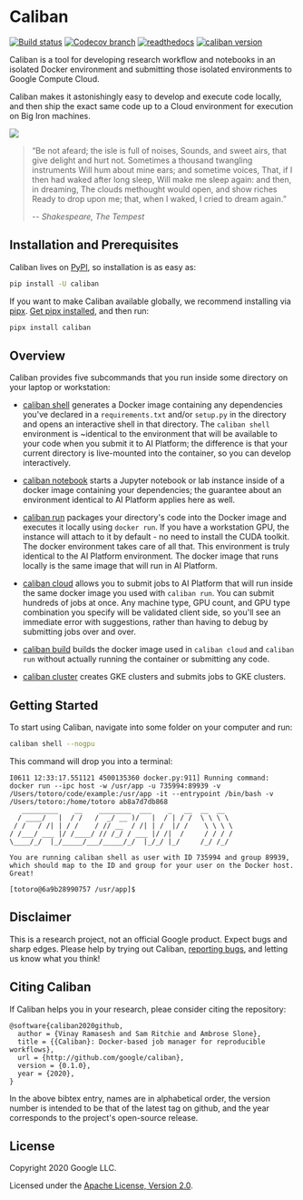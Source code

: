 # Caliban

[![Build status](https://img.shields.io/travis/google/caliban/master.svg?maxAge=3600)](http://travis-ci.org/google/caliban)
[![Codecov branch](https://img.shields.io/codecov/c/github/google/caliban/master.svg?maxAge=3600)](https://codecov.io/github/google/Latest)
[![readthedocs](https://img.shields.io/readthedocs/caliban?maxAge=3600)](https://caliban.readthedocs.io/en/latest/?badge=latest)
[![caliban version](https://img.shields.io/pypi/v/caliban?maxAge=3600)](https://pypi.org/project/caliban)



Caliban is a tool for developing research workflow and notebooks in an isolated
Docker environment and submitting those isolated environments to Google Compute
Cloud.

Caliban makes it astonishingly easy to develop and execute code locally, and
then ship the exact same code up to a Cloud environment for execution on Big
Iron machines.

![](https://upload.wikimedia.org/wikipedia/commons/a/ad/Stephano%2C_Trinculo_and_Caliban_dancing_from_The_Tempest_by_Johann_Heinrich_Ramberg.jpg)

> “Be not afeard; the isle is full of noises,
> Sounds, and sweet airs, that give delight and hurt not.
> Sometimes a thousand twangling instruments
> Will hum about mine ears; and sometime voices,
> That, if I then had waked after long sleep,
> Will make me sleep again: and then, in dreaming,
> The clouds methought would open, and show riches
> Ready to drop upon me; that, when I waked,
> I cried to dream again.”
>
> -- <cite>Shakespeare, The Tempest</cite>

## Installation and Prerequisites

Caliban lives on [PyPI](https://pypi.org/project/caliban/), so installation is
as easy as:

```bash
pip install -U caliban
```

If you want to make Caliban available globally, we recommend installing via
[pipx](https://pipxproject.github.io/pipx/installation/). [Get pipx installed](https://pipxproject.github.io/pipx/installation/), and then run:

```bash
pipx install caliban
```

## Overview

Caliban provides five subcommands that you run inside some directory on your
laptop or workstation:

* [caliban shell]() generates a Docker image containing any dependencies you've
  declared in a `requirements.txt` and/or `setup.py` in the directory and opens
  an interactive shell in that directory. The `caliban shell` environment is
  ~identical to the environment that will be available to your code when you
  submit it to AI Platform; the difference is that your current directory is
  live-mounted into the container, so you can develop interactively.

* [caliban notebook]() starts a Jupyter notebook or lab instance inside of a
  docker image containing your dependencies; the guarantee about an environment
  identical to AI Platform applies here as well.

* [caliban run]() packages your directory's code into the Docker image and
  executes it locally using `docker run`. If you have a workstation GPU, the
  instance will attach to it by default - no need to install the CUDA toolkit.
  The docker environment takes care of all that. This environment is truly
  identical to the AI Platform environment. The docker image that runs locally
  is the same image that will run in AI Platform.

* [caliban cloud]() allows you to submit jobs to AI Platform that will run
  inside the same docker image you used with `caliban run`. You can submit
  hundreds of jobs at once. Any machine type, GPU count, and GPU type
  combination you specify will be validated client side, so you'll see an
  immediate error with suggestions, rather than having to debug by submitting
  jobs over and over.

* [caliban build]() builds the docker image used in `caliban cloud` and `caliban
  run` without actually running the container or submitting any code.

* [caliban cluster]() creates GKE clusters and submits jobs to GKE clusters.

## Getting Started

To start using Caliban, navigate into some folder on your computer and run:

```bash
caliban shell --nogpu
```

This command will drop you into a terminal:

```
I0611 12:33:17.551121 4500135360 docker.py:911] Running command: docker run --ipc host -w /usr/app -u 735994:89939 -v /Users/totoro/code/example:/usr/app -it --entrypoint /bin/bash -v /Users/totoro:/home/totoro ab8a7d7db868
   _________    __    ________  ___    _   __  __  __
  / ____/   |  / /   /  _/ __ )/   |  / | / /  \ \ \ \
 / /   / /| | / /    / // __  / /| | /  |/ /    \ \ \ \
/ /___/ ___ |/ /____/ // /_/ / ___ |/ /|  /     / / / /
\____/_/  |_/_____/___/_____/_/  |_/_/ |_/     /_/ /_/

You are running caliban shell as user with ID 735994 and group 89939,
which should map to the ID and group for your user on the Docker host. Great!

[totoro@6a9b28990757 /usr/app]$
```

## Disclaimer

This is a research project, not an official Google product. Expect bugs and
sharp edges. Please help by trying out Caliban, [reporting
bugs](https://github.com/google/caliban/issues), and letting us know what you
think!

## Citing Caliban

If Caliban helps you in your research, pleae consider citing the repository:

```
@software{caliban2020github,
  author = {Vinay Ramasesh and Sam Ritchie and Ambrose Slone},
  title = {{Caliban}: Docker-based job manager for reproducible workflows},
  url = {http://github.com/google/caliban},
  version = {0.1.0},
  year = {2020},
}
```

In the above bibtex entry, names are in alphabetical order, the version number
is intended to be that of the latest tag on github, and the year corresponds to
the project's open-source release.

## License

Copyright 2020 Google LLC.

Licensed under the [Apache License, Version 2.0](http://www.apache.org/licenses/LICENSE-2.0).
